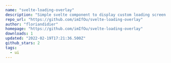 ```yaml
---
name: "svelte-loading-overlay"
description: "Simple svelte component to display custom loading screen."
repo_url: "https://github.com/imIfOu/svelte-loading-overlay"
author: "floriandidier"
homepage: "https://github.com/imIfOu/svelte-loading-overlay"
downloads: 1
updated: "2022-02-19T17:21:36.500Z"
github_stars: 2
tags: 
  - ui
---
```

